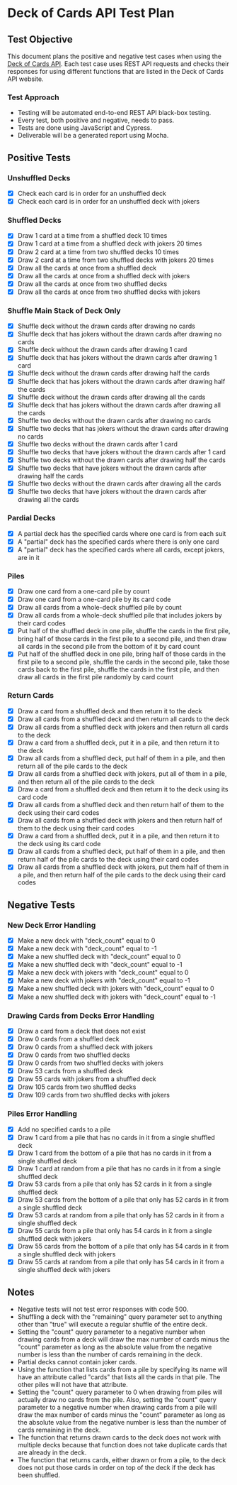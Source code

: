 # Deck of Cards API Test Plan

## Test Objective

This document plans the positive and negative test cases when using the [Deck of Cards API](https://www.deckofcardsapi.com/). Each test case uses REST API requests and checks their responses for using different functions that are listed in the Deck of Cards API website.

### Test Approach

- Testing will be automated end-to-end REST API black-box testing.
- Every test, both positive and negative, needs to pass.
- Tests are done using JavaScript and Cypress.
- Deliverable will be a generated report using Mocha.

## Positive Tests

### Unshuffled Decks

- [x] Check each card is in order for an unshuffled deck
- [x] Check each card is in order for an unshuffled deck with jokers

### Shuffled Decks

- [x] Draw 1 card at a time from a shuffled deck 10 times
- [x] Draw 1 card at a time from a shuffled deck with jokers 20 times
- [x] Draw 2 card at a time from two shuffled decks 10 times
- [x] Draw 2 card at a time from two shuffled decks with jokers 20 times
- [x] Draw all the cards at once from a shuffled deck
- [x] Draw all the cards at once from a shuffled deck with jokers
- [x] Draw all the cards at once from two shuffled decks
- [x] Draw all the cards at once from two shuffled decks with jokers

### Shuffle Main Stack of Deck Only

- [x] Shuffle deck without the drawn cards after drawing no cards
- [x] Shuffle deck that has jokers without the drawn cards after drawing no cards
- [x] Shuffle deck without the drawn cards after drawing 1 card
- [x] Shuffle deck that has jokers without the drawn cards after drawing 1 card
- [x] Shuffle deck without the drawn cards after drawing half the cards
- [x] Shuffle deck that has jokers without the drawn cards after drawing half the cards
- [x] Shuffle deck without the drawn cards after drawing all the cards
- [x] Shuffle deck that has jokers without the drawn cards after drawing all the cards
- [x] Shuffle two decks without the drawn cards after drawing no cards
- [x] Shuffle two decks that has jokers without the drawn cards after drawing no cards
- [x] Shuffle two decks without the drawn cards after 1 card
- [x] Shuffle two decks that have jokers without the drawn cards after 1 card
- [x] Shuffle two decks without the drawn cards after drawing half the cards
- [x] Shuffle two decks that have jokers without the drawn cards after drawing half the cards
- [x] Shuffle two decks without the drawn cards after drawing all the cards
- [x] Shuffle two decks that have jokers without the drawn cards after drawing all the cards

### Pardial Decks

- [x] A partial deck has the specified cards where one card is from each suit
- [x] A "partial" deck has the specified cards where there is only one card
- [x] A "partial" deck has the specified cards where all cards, except jokers, are in it

### Piles

- [x] Draw one card from a one-card pile by count
- [x] Draw one card from a one-card pile by its card code
- [x] Draw all cards from a whole-deck shuffled pile by count
- [x] Draw all cards from a whole-deck shuffled pile that includes jokers by their card codes
- [x] Put half of the shuffled deck in one pile, shuffle the cards in the first pile, bring half of those cards in the first pile to a second pile, and then draw all cards in the second pile from the bottom of it by card count
- [x] Put half of the shuffled deck in one pile, bring half of those cards in the first pile to a second pile, shuffle the cards in the second pile, take those cards back to the first pile, shuffle the cards in the first pile, and then draw all cards in the first pile randomly by card count

### Return Cards

- [x] Draw a card from a shuffled deck and then return it to the deck
- [x] Draw all cards from a shuffled deck and then return all cards to the deck
- [x] Draw all cards from a shuffled deck with jokers and then return all cards to the deck
- [x] Draw a card from a shuffled deck, put it in a pile, and then return it to the deck
- [x] Draw all cards from a shuffled deck, put half of them in a pile, and then return all of the pile cards to the deck
- [x] Draw all cards from a shuffled deck with jokers, put all of them in a pile, and then return all of the pile cards to the deck
- [x] Draw a card from a shuffled deck and then return it to the deck using its card code
- [x] Draw all cards from a shuffled deck and then return half of them to the deck using their card codes
- [x] Draw all cards from a shuffled deck with jokers and then return half of them to the deck using their card codes
- [x] Draw a card from a shuffled deck, put it in a pile, and then return it to the deck using its card code
- [x] Draw all cards from a shuffled deck, put half of them in a pile, and then return half of the pile cards to the deck using their card codes
- [x] Draw all cards from a shuffled deck with jokers, put them half of them in a pile, and then return half of the pile cards to the deck using their card codes

## Negative Tests

### New Deck Error Handling

- [x] Make a new deck with "deck_count" equal to 0
- [x] Make a new deck with "deck_count" equal to -1
- [x] Make a new shuffled deck with "deck_count" equal to 0
- [x] Make a new shuffled deck with "deck_count" equal to -1
- [x] Make a new deck with jokers with "deck_count" equal to 0
- [x] Make a new deck with jokers with "deck_count" equal to -1
- [x] Make a new shuffled deck with jokers with "deck_count" equal to 0
- [x] Make a new shuffled deck with jokers with "deck_count" equal to -1

### Drawing Cards from Decks Error Handling

- [x] Draw a card from a deck that does not exist
- [x] Draw 0 cards from a shuffled deck
- [x] Draw 0 cards from a shuffled deck with jokers
- [x] Draw 0 cards from two shuffled decks
- [x] Draw 0 cards from two shuffled decks with jokers
- [x] Draw 53 cards from a shuffled deck
- [x] Draw 55 cards with jokers from a shuffled deck
- [x] Draw 105 cards from two shuffled decks
- [x] Draw 109 cards from two shuffled decks with jokers

### Piles Error Handling

- [x] Add no specified cards to a pile
- [x] Draw 1 card from a pile that has no cards in it from a single shuffled deck
- [x] Draw 1 card from the bottom of a pile that has no cards in it from a single shuffled deck
- [x] Draw 1 card at random from a pile that has no cards in it from a single shuffled deck
- [x] Draw 53 cards from a pile that only has 52 cards in it from a single shuffled deck
- [x] Draw 53 cards from the bottom of a pile that only has 52 cards in it from a single shuffled deck
- [x] Draw 53 cards at random from a pile that only has 52 cards in it from a single shuffled deck
- [x] Draw 55 cards from a pile that only has 54 cards in it from a single shuffled deck with jokers
- [x] Draw 55 cards from the bottom of a pile that only has 54 cards in it from a single shuffled deck with jokers
- [x] Draw 55 cards at random from a pile that only has 54 cards in it from a single shuffled deck with jokers

## Notes

- Negative tests will not test error responses with code 500.
- Shuffling a deck with the "remaining" query parameter set to anything other than "true" will execute a regular shuffle of the entire deck.
- Setting the "count" query parameter to a negative number when drawing cards from a deck will draw the max number
  of cards minus the "count" parameter as long as the absolute value from the negative number is less than the number of cards remaining in the deck.
- Partial decks cannot contain joker cards.
- Using the function that lists cards from a pile by specifying its name will have an attribute called "cards" that lists all the cards in that pile. The other piles will not have that attribute.
- Setting the "count" query parameter to 0 when drawing from piles will actually draw no cards from the pile. Also, setting the "count" query parameter to a negative number when drawing cards from a pile will draw the max number of cards minus the "count" parameter as long as the absolute value from the negative number is less than the number of cards remaining in the deck.
- The function that returns drawn cards to the deck does not work with multiple decks because that function does not take duplicate cards that are already in the deck.
- The function that returns cards, either drawn or from a pile, to the deck does not put those cards in order on top of the deck if the deck has been shuffled.
